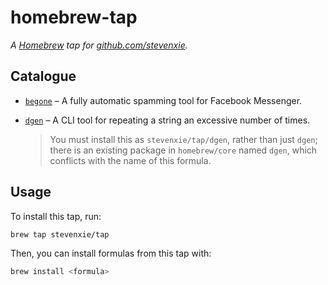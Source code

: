 # homebrew-tap

_A [Homebrew](https://brew.sh) tap for
[github.com/stevenxie](https://github.com/stevenxie)._

## Catalogue

- [`begone`](https://github.com/stevenxie/begone) – A fully automatic spamming
  tool for Facebook Messenger.

- [`dgen`](https://github.com/stevenxie/dgen) – A CLI tool for repeating a
  string an excessive number of times.
  > You must install this as `stevenxie/tap/dgen`, rather than just `dgen`;
  > there is an existing package in `homebrew/core` named `dgen`, which
  > conflicts with the name of this formula.

## Usage

To install this tap, run:

```bash
brew tap stevenxie/tap
```

Then, you can install formulas from this tap with:

```bash
brew install <formula>
```
